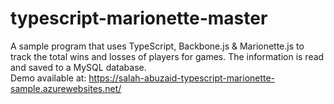 # typescript-marionette-master
A sample program that uses TypeScript, Backbone.js & Marionette.js to track the total wins and losses of players for games. The information is read and saved to a MySQL database.  
Demo available at: https://salah-abuzaid-typescript-marionette-sample.azurewebsites.net/
